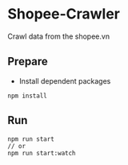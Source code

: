 # Shopee-Crawler
Crawl data from the shopee.vn

## Prepare

- Install dependent packages
```
npm install
```

## Run

```
npm run start
// or
npm run start:watch
```